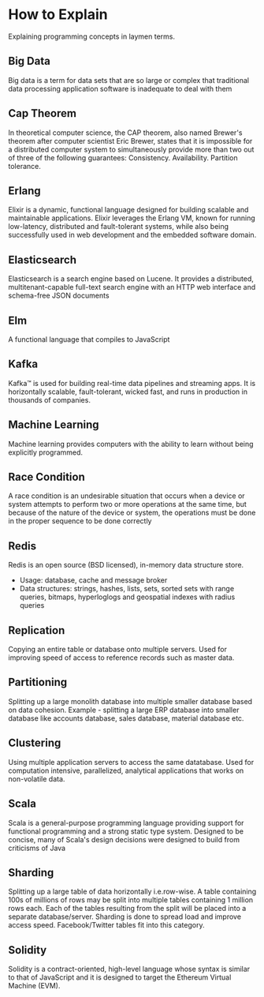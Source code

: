 # How to Explain
Explaining programming concepts in laymen terms. 

## Big Data
Big data is a term for data sets that are so large or complex that traditional data processing application software is inadequate to deal with them

## Cap Theorem

In theoretical computer science, the CAP theorem, also named Brewer's theorem after computer scientist Eric Brewer, states that it is impossible for a distributed computer system to simultaneously provide more than two out of three of the following guarantees: Consistency. Availability. Partition tolerance.

## Erlang
Elixir is a dynamic, functional language designed for building scalable and maintainable applications. Elixir leverages the Erlang VM, known for running low-latency, distributed and fault-tolerant systems, while also being successfully used in web development and the embedded software domain.

## Elasticsearch

Elasticsearch is a search engine based on Lucene. It provides a distributed, multitenant-capable full-text search engine with an HTTP web interface and schema-free JSON documents

## Elm
A functional language that compiles to JavaScript


## Kafka

Kafka™ is used for building real-time data pipelines and streaming apps. It is horizontally scalable, fault-tolerant, wicked fast, and runs in production in thousands of companies.


## Machine Learning
Machine learning provides computers with the ability to learn without being explicitly programmed.

## Race Condition
A race condition is an undesirable situation that occurs when a device or system attempts to perform two or more operations at the same time, but because of the nature of the device or system, the operations must be done in the proper sequence to be done correctly

## Redis

Redis is an open source (BSD licensed), in-memory data structure store.

- Usage: database, cache and message broker
- Data structures: strings, hashes, lists, sets, sorted sets with range queries, bitmaps, hyperloglogs and geospatial indexes with radius queries

## Replication

Copying an entire table or database onto multiple servers. Used for improving speed of access to reference records such as master data.

## Partitioning

Splitting up a large monolith database into multiple smaller database based on data cohesion. Example - splitting a large ERP database into smaller database like accounts database, sales database, material database etc.

## Clustering

Using multiple application servers to access the same datatabase. Used for computation intensive, parallelized, analytical applications that works on non-volatile data.

## Scala
Scala is a general-purpose programming language providing support for functional programming and a strong static type system. Designed to be concise, many of Scala's design decisions were designed to build from criticisms of Java

## Sharding

Splitting up a large table of data horizontally i.e.row-wise. A table containing 100s of millions of rows may be split into multiple tables containing 1 million rows each. Each of the tables resulting from the split will be placed into a separate database/server. Sharding is done to spread load and improve access speed. Facebook/Twitter tables fit into this category.

## Solidity

Solidity is a contract-oriented, high-level language whose syntax is similar to that of JavaScript and it is designed to target the Ethereum Virtual Machine (EVM).
